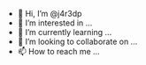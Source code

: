 - 👋 Hi, I’m @j4r3dp
- 👀 I’m interested in ...
- 🌱 I’m currently learning ...
- 💞️ I’m looking to collaborate on ...
- 📫 How to reach me ...

<!---
j4r3dp/j4r3dp is a ✨ special ✨ repository because its `README.md` (this file) appears on your GitHub profile.
You can click the Preview link to take a look at your changes.
--->
